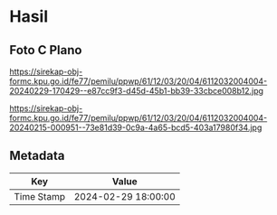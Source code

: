 # Hasil

## Foto C Plano

https://sirekap-obj-formc.kpu.go.id/fe77/pemilu/ppwp/61/12/03/20/04/6112032004004-20240229-170429--e87cc9f3-d45d-45b1-bb39-33cbce008b12.jpg

https://sirekap-obj-formc.kpu.go.id/fe77/pemilu/ppwp/61/12/03/20/04/6112032004004-20240215-000951--73e81d39-0c9a-4a65-bcd5-403a17980f34.jpg


## Metadata

| Key        | Value               |
| ---------- | ------------------- |
| Time Stamp | 2024-02-29 18:00:00 |



